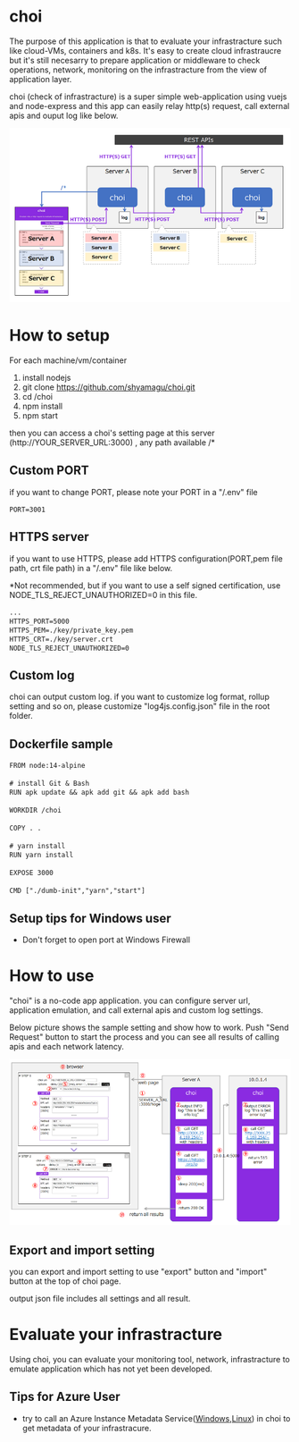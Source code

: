 # choi

The purpose of this application is that to evaluate your infrastracture such like cloud-VMs, containers and k8s.
It's easy to create cloud infrastraucre but it's still necesarry to prepare application or middleware to check operations, network, monitoring on the infrastracture from the view of application layer.

choi (check of infrastracture) is a super simple web-application using vuejs and node-express and this app can easily relay http(s) request, call external apis and ouput log like below.

![choi overview](./choi_overview.png)

# How to setup

For each machine/vm/container
1. install nodejs
2. git clone https://github.com/shyamagu/choi.git
3. cd /choi
4. npm install
5. npm start

then you can access a choi's setting page at this server (http://YOUR_SERVER_URL:3000) , any path available /*

## Custom PORT

if you want to change PORT, please note your PORT in a "/.env" file
````
PORT=3001
````

## HTTPS server

if you want to use HTTPS, please add HTTPS configuration(PORT,pem file path, crt file path) in a "/.env" file like below.

*Not recommended, but if you want to use a self signed certification, use NODE_TLS_REJECT_UNAUTHORIZED=0 in this file.
````
...
HTTPS_PORT=5000
HTTPS_PEM=./key/private_key.pem
HTTPS_CRT=./key/server.crt
NODE_TLS_REJECT_UNAUTHORIZED=0
````

## Custom log

choi can output custom log.
if you want to customize log format, rollup setting and so on, please customize "log4js.config.json" file in the root folder.

## Dockerfile sample
````
FROM node:14-alpine

# install Git & Bash
RUN apk update && apk add git && apk add bash

WORKDIR /choi

COPY . .

# yarn install
RUN yarn install

EXPOSE 3000

CMD ["./dumb-init","yarn","start"]
````

## Setup tips for Windows user

- Don't forget to open port at Windows Firewall

# How to use

"choi" is a no-code app application. you can configure server url, application emulation, and call external apis and custom log settings.

Below picture shows the sample setting and show how to work.
Push "Send Request" button to start the process and you can see all results of calling apis and each network latency.

![choi sample setting](./choi_setting_sample.png)

## Export and import setting

you can export and import setting to use "export" button and "import" button at the top of choi page.

output json file includes all settings and all result.

# Evaluate your infrastracture

Using choi, you can evaluate your monitoring tool, network, infrastracture to emulate application which has not yet been developed.

## Tips for Azure User

- try to call an Azure Instance Metadata Service([Windows](https://docs.microsoft.com/en-us/azure/virtual-machines/windows/instance-metadata-service?tabs=linux),[Linux](https://docs.microsoft.com/en-us/azure/virtual-machines/linux/instance-metadata-service?tabs=linux)) in choi to get metadata of your infrastracure.


